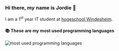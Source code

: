 ### Hi there, my name is Jordie 👋
I am a 1<sup>st</sup> year IT student at [hogeschool Windesheim](https://www.windesheim.nl/).

#### 📚 These are my most used programming languages
![most used programming languages](https://github-readme-stats.vercel.app/api/top-langs/?username=jord1e&layout=compact&langs_count=6&hide_border=false&hide_title=true&theme=solairzed_light")


<!--
<a>
  <img align="center" src="https://github-readme-stats.vercel.app/api?username=jord1e&show_icons=true&count_private=true&hide_rank=true&hide_title=true"/>
</a>
![jordieh's Github stats](https://github-readme-stats.vercel.app/api?username=jordieh&show_icons=true&count_private=true&hide_rank=true)

![Top Languages](https://github-readme-stats.vercel.app/api/top-langs/?username=jord1e&theme=dark&hide_border=0)
-->
